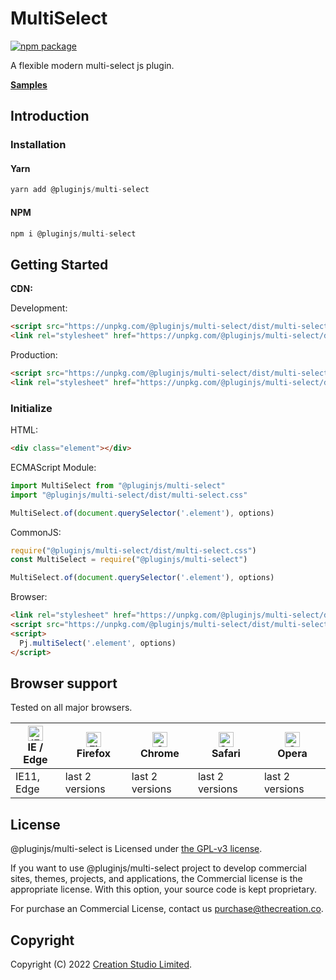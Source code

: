 # MultiSelect

[![npm package](https://img.shields.io/npm/v/@pluginjs/multi-select.svg)](https://www.npmjs.com/package/@pluginjs/multi-select)

A flexible modern multi-select js plugin.

**[Samples](https://codesandbox.io/s/github/pluginjs/pluginjs/tree/master/modules/multiSelect/samples)**

## Introduction
### Installation

#### Yarn

```javascript
yarn add @pluginjs/multi-select
```

#### NPM

```javascript
npm i @pluginjs/multi-select
```

## Getting Started

**CDN:**

Development:

```html
<script src="https://unpkg.com/@pluginjs/multi-select/dist/multi-select.js"></script>
<link rel="stylesheet" href="https://unpkg.com/@pluginjs/multi-select/dist/multi-select.css">
```

Production:

```html
<script src="https://unpkg.com/@pluginjs/multi-select/dist/multi-select.min.js"></script>
<link rel="stylesheet" href="https://unpkg.com/@pluginjs/multi-select/dist/multi-select.min.css">
```

### Initialize

HTML:

```html
<div class="element"></div>
```

ECMAScript Module:

```javascript
import MultiSelect from "@pluginjs/multi-select"
import "@pluginjs/multi-select/dist/multi-select.css"

MultiSelect.of(document.querySelector('.element'), options)
```

CommonJS:

```javascript
require("@pluginjs/multi-select/dist/multi-select.css")
const MultiSelect = require("@pluginjs/multi-select")

MultiSelect.of(document.querySelector('.element'), options)
```

Browser:

```html
<link rel="stylesheet" href="https://unpkg.com/@pluginjs/multi-select/dist/multi-select.css">
<script src="https://unpkg.com/@pluginjs/multi-select/dist/multi-select.js"></script>
<script>
  Pj.multiSelect('.element', options)
</script>
```

## Browser support

Tested on all major browsers.

| [<img src="https://raw.githubusercontent.com/alrra/browser-logos/master/src/edge/edge_48x48.png" alt="IE / Edge" width="24px" height="24px" />](http://godban.github.io/browsers-support-badges/)</br>IE / Edge | [<img src="https://raw.githubusercontent.com/alrra/browser-logos/master/src/firefox/firefox_48x48.png" alt="Firefox" width="24px" height="24px" />](http://godban.github.io/browsers-support-badges/)</br>Firefox | [<img src="https://raw.githubusercontent.com/alrra/browser-logos/master/src/chrome/chrome_48x48.png" alt="Chrome" width="24px" height="24px" />](http://godban.github.io/browsers-support-badges/)</br>Chrome | [<img src="https://raw.githubusercontent.com/alrra/browser-logos/master/src/safari/safari_48x48.png" alt="Safari" width="24px" height="24px" />](http://godban.github.io/browsers-support-badges/)</br>Safari | [<img src="https://raw.githubusercontent.com/alrra/browser-logos/master/src/opera/opera_48x48.png" alt="Opera" width="24px" height="24px" />](http://godban.github.io/browsers-support-badges/)</br>Opera |
| --------- | --------- | --------- | --------- | --------- |
| IE11, Edge| last 2 versions| last 2 versions| last 2 versions| last 2 versions|

## License

@pluginjs/multi-select is Licensed under [the GPL-v3 license](LICENSE).

If you want to use @pluginjs/multi-select project to develop commercial sites, themes, projects, and applications, the Commercial license is the appropriate license. With this option, your source code is kept proprietary.

For purchase an Commercial License, contact us purchase@thecreation.co.

## Copyright

Copyright (C) 2022 [Creation Studio Limited](creationstudio.com).